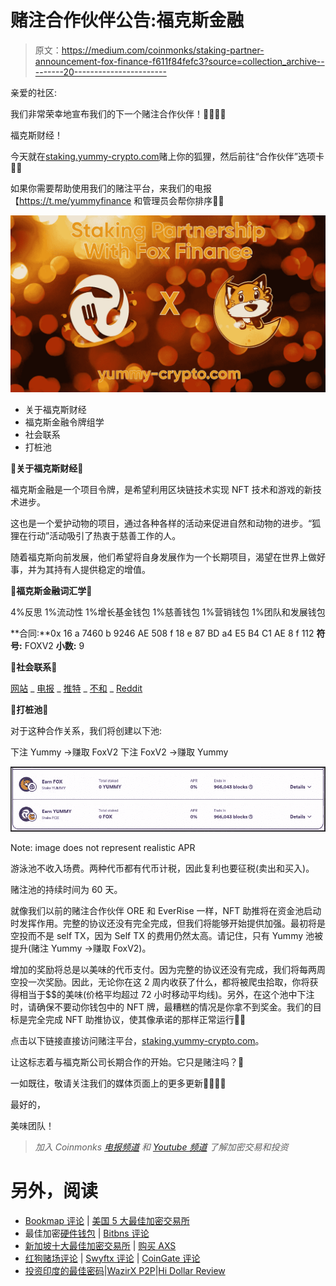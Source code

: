 # 赌注合作伙伴公告:福克斯金融

> 原文：<https://medium.com/coinmonks/staking-partner-announcement-fox-finance-f611f84fefc3?source=collection_archive---------20----------------------->

亲爱的社区:

我们非常荣幸地宣布我们的下一个赌注合作伙伴！🤝🏼🤝🏼

福克斯财经！

今天就在[staking.yummy-crypto.com](https://www.staking.yummy-crypto.com/)赌上你的狐狸，然后前往“合作伙伴”选项卡👍🏼

如果你需要帮助使用我们的赌注平台，来我们的电报【https://t.me/yummyfinance 和管理员会帮你排序👍🏼

![](img/c0784bb2a787a2bf2468cdae8950f8a4.png)

*   关于福克斯财经
*   福克斯金融令牌组学
*   社会联系
*   打桩池

🔸**关于福克斯财经**🔸

福克斯金融是一个项目令牌，是希望利用区块链技术实现 NFT 技术和游戏的新技术进步。

这也是一个爱护动物的项目，通过各种各样的活动来促进自然和动物的进步。“狐狸在行动”活动吸引了热衷于慈善工作的人。

随着福克斯向前发展，他们希望将自身发展作为一个长期项目，渴望在世界上做好事，并为其持有人提供稳定的增值。

🔸**福克斯金融词汇学**🔸

4%反思
1%流动性
1%增长基金钱包
1%慈善钱包
1%营销钱包
1%团队和发展钱包

**合同:**0x 16 a 7460 b 9246 AE 508 f 18 e 87 BD a4 E5 B4 C1 AE 8 f 112 **符号:** FOXV2 **小数:** 9

🔸**社会联系**🔸

[网站](https://foxfinance.io/) _ [电报](https://t.me/FoxFinanceBSC2022) _ [推特](https://twitter.com/foxfinancebsc) _ [不和](https://discord.com/invite/9XZNnTnhqp) _ [Reddit](https://www.reddit.com/r/foxfinance/)

🔸**打桩池**🔸

对于这种合作关系，我们将创建以下池:

下注 Yummy →赚取 FoxV2
下注 FoxV2 →赚取 Yummy

![](img/5fd82d9a60cbd38658de64fbc6741a25.png)

Note: image does not represent realistic APR

游泳池不收入场费。两种代币都有代币计税，因此复利也要征税(卖出和买入)。

赌注池的持续时间为 60 天。

就像我们以前的赌注合作伙伴 ORE 和 EverRise 一样，NFT 助推将在资金池启动时发挥作用。完整的协议还没有完全完成，但我们将能够开始提供加强。最初将是空投而不是 self TX，因为 Self TX 的费用仍然太高。请记住，只有 Yummy 池被提升(赌注 Yummy →赚取 FoxV2)。

增加的奖励将总是以美味的代币支付。因为完整的协议还没有完成，我们将每两周空投一次奖励。因此，无论你在这 2 周内收获了什么，都将被爬虫拾取，你将获得相当于$$的美味(价格平均超过 72 小时移动平均线)。另外，在这个池中下注时，请确保不要动你钱包中的 NFT 牌，最糟糕的情况是你拿不到奖金。我们的目标是完全完成 NFT 助推协议，使其像承诺的那样正常运行👍🏼

点击以下链接直接访问赌注平台，[staking.yummy-crypto.com](https://www.staking.yummy-crypto.com/)。

让这标志着与福克斯公司长期合作的开始。它只是赌注吗？👀

一如既往，敬请关注我们的媒体页面上的更多更新👍🏼👍🏼

最好的，

美味团队！

> *加入 Coinmonks* [*电报频道*](https://t.me/coincodecap) *和* [*Youtube 频道*](https://www.youtube.com/c/coinmonks/videos) *了解加密交易和投资*

# 另外，阅读

*   [Bookmap 评论](https://coincodecap.com/bookmap-review-2021-best-trading-software) | [美国 5 大最佳加密交易所](https://coincodecap.com/crypto-exchange-usa)
*   最佳加密[硬件钱包](/coinmonks/hardware-wallets-dfa1211730c6) | [Bitbns 评论](/coinmonks/bitbns-review-38256a07e161)
*   [新加坡十大最佳加密交易所](https://coincodecap.com/crypto-exchange-in-singapore) | [购买 AXS](https://coincodecap.com/buy-axs-token)
*   [红狗赌场评论](https://coincodecap.com/red-dog-casino-review) | [Swyftx 评论](https://coincodecap.com/swyftx-review) | [CoinGate 评论](https://coincodecap.com/coingate-review)
*   [投资印度的最佳密码](https://coincodecap.com/best-crypto-to-invest-in-india-in-2021)|[WazirX P2P](https://coincodecap.com/wazirx-p2p)|[Hi Dollar Review](https://coincodecap.com/hi-dollar-review)
